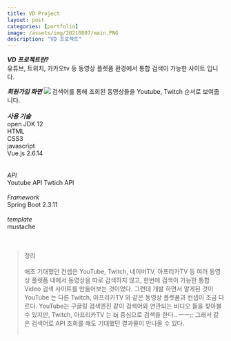 ```yaml
---
title: VD Project
layout: post
categories: [portfolio]
image: /assets/img/20210807/main.PNG
description: "VD 프로젝트"
---
```


_**VD 프로젝트란?<br>**_
유튜브, 트위치, 카카오tv 등 동영상 플렛폼 환경에서 통합 검색이 가능한 사이트 입니다. 

_**회원가입 화면**_
<img src="/showRoom/assets/img/20210807/main.PNG"> 
검색어를 통해 조회된 동영상들을 Youtube, Twitch 순서로 보여줍니다. 
<br>
<br>
_**사용 기술<br>**_
open JDK 12<br>
HTML<br>
CSS3<br>
javascript<br>
Vue.js 2.6.14<br>
<br>
<br>
_API<br>_
Youtube API
Twtich API
<br>
<br>
_Framework<br>_
Spring Boot 2.3.11
<br>
<br>
_template<br>_
mustache<br>
<br>
<br>
> 정리<br><br>
> 애초 기대했던 컨셉은 YouTube, Twitch, 네이버TV, 아프리카TV 등 여러 동영상 플렛폼 내에서 동영상을 따로 검색하지 않고, 한번에 검색이 가능한 통합 Video 검색 사이트를 만들어보는 것이었다. 그런데 개발 하면서 알게된 것이 YouTube 는 다른 Twitch, 아프리카TV 와 같은 동영상 플렛폼과 컨셉이 조금 다르다. YouTube는 구글링 검색엔진 같이 검색어와 연관되는 비디오 들을 찾아볼수 있지만, Twitch, 아프리카TV 는 bj 중심으로 검색을 한다.. ㅡㅡ;; 그래서 같은 검색어로 API 조회를 해도 기대했던 결과물이 안나올 수 있다. <br><br>
> 
> 


 

